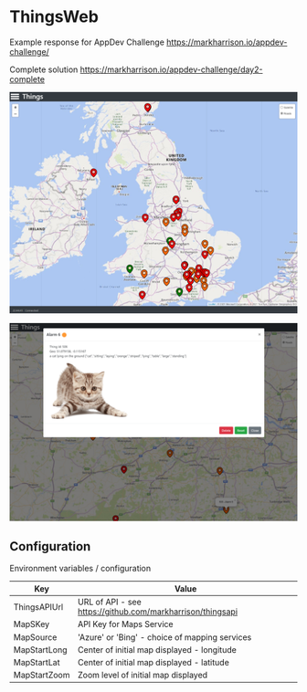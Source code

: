 # ThingsWeb

Example response for AppDev Challenge <https://markharrison.io/appdev-challenge/>

Complete solution <https://markharrison.io/appdev-challenge/day2-complete>

![](docs/scrn1.png)

![](docs/scrn2.png)


## Configuration

Environment variables / configuration 

| Key          | Value     |  
|--------------|-----------| 
| ThingsAPIUrl | URL of API - see <https://github.com/markharrison/thingsapi>  |  
| MapSKey      | API Key for Maps Service   |   
| MapSource    | 'Azure' or 'Bing' - choice of mapping services  |  
| MapStartLong | Center of initial map displayed - longitude |  
| MapStartLat  | Center of initial map displayed - latitude  |  
| MapStartZoom | Zoom level of initial map displayed |  

